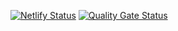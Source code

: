 [![Netlify Status](https://api.netlify.com/api/v1/badges/752862b9-8a36-42ed-95a3-7e60e2677d33/deploy-status)](https://app.netlify.com/sites/pandora-ecc/deploys)
[![Quality Gate Status](https://sonarcloud.io/api/project_badges/measure?project=iluzioDev_pandora&metric=alert_status)](https://sonarcloud.io/summary/new_code?id=iluzioDev_pandora)
